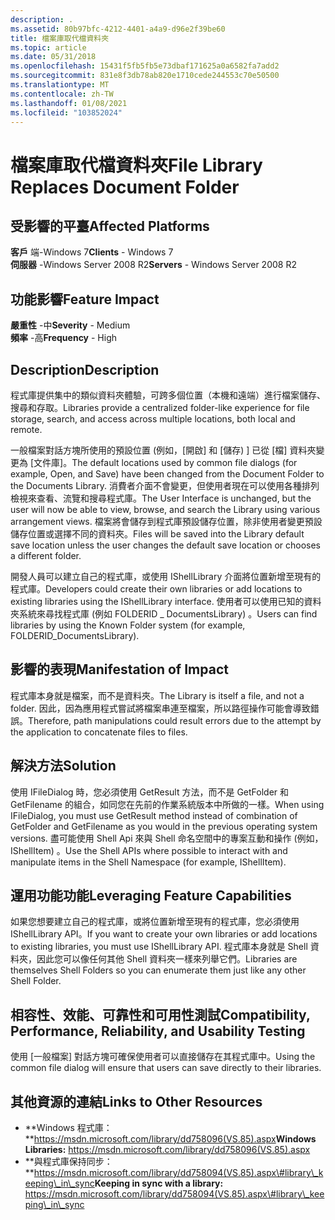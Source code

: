 ```yaml
---
description: .
ms.assetid: 80b97bfc-4212-4401-a4a9-d96e2f39be60
title: 檔案庫取代檔資料夾
ms.topic: article
ms.date: 05/31/2018
ms.openlocfilehash: 15431f5fb5fb5e73dbaf171625a0a6582fa7add2
ms.sourcegitcommit: 831e8f3db78ab820e1710cede244553c70e50500
ms.translationtype: MT
ms.contentlocale: zh-TW
ms.lasthandoff: 01/08/2021
ms.locfileid: "103852024"
---
```

# <a name="file-library-replaces-document-folder"></a><span data-ttu-id="9f9e6-103">檔案庫取代檔資料夾</span><span class="sxs-lookup"><span data-stu-id="9f9e6-103">File Library Replaces Document Folder</span></span>

## <a name="affected-platforms"></a><span data-ttu-id="9f9e6-104">受影響的平臺</span><span class="sxs-lookup"><span data-stu-id="9f9e6-104">Affected Platforms</span></span>

<span data-ttu-id="9f9e6-105">**客戶** 端-Windows 7</span><span class="sxs-lookup"><span data-stu-id="9f9e6-105">**Clients** - Windows 7</span></span>  
<span data-ttu-id="9f9e6-106">**伺服器** -Windows Server 2008 R2</span><span class="sxs-lookup"><span data-stu-id="9f9e6-106">**Servers** - Windows Server 2008 R2</span></span>  









## <a name="feature-impact"></a><span data-ttu-id="9f9e6-107">功能影響</span><span class="sxs-lookup"><span data-stu-id="9f9e6-107">Feature Impact</span></span>

<span data-ttu-id="9f9e6-108">**嚴重性** -中</span><span class="sxs-lookup"><span data-stu-id="9f9e6-108">**Severity** - Medium</span></span>  
<span data-ttu-id="9f9e6-109">**頻率** -高</span><span class="sxs-lookup"><span data-stu-id="9f9e6-109">**Frequency** - High</span></span>  











## <a name="description"></a><span data-ttu-id="9f9e6-110">Description</span><span class="sxs-lookup"><span data-stu-id="9f9e6-110">Description</span></span>

<span data-ttu-id="9f9e6-111">程式庫提供集中的類似資料夾體驗，可跨多個位置（本機和遠端）進行檔案儲存、搜尋和存取。</span><span class="sxs-lookup"><span data-stu-id="9f9e6-111">Libraries provide a centralized folder-like experience for file storage, search, and access across multiple locations, both local and remote.</span></span>

<span data-ttu-id="9f9e6-112">一般檔案對話方塊所使用的預設位置 (例如，[開啟] 和 [儲存) ] 已從 [檔] 資料夾變更為 [文件庫]。</span><span class="sxs-lookup"><span data-stu-id="9f9e6-112">The default locations used by common file dialogs (for example, Open, and Save) have been changed from the Document Folder to the Documents Library.</span></span> <span data-ttu-id="9f9e6-113">消費者介面不會變更，但使用者現在可以使用各種排列檢視來查看、流覽和搜尋程式庫。</span><span class="sxs-lookup"><span data-stu-id="9f9e6-113">The User Interface is unchanged, but the user will now be able to view, browse, and search the Library using various arrangement views.</span></span> <span data-ttu-id="9f9e6-114">檔案將會儲存到程式庫預設儲存位置，除非使用者變更預設儲存位置或選擇不同的資料夾。</span><span class="sxs-lookup"><span data-stu-id="9f9e6-114">Files will be saved into the Library default save location unless the user changes the default save location or chooses a different folder.</span></span>

<span data-ttu-id="9f9e6-115">開發人員可以建立自己的程式庫，或使用 IShellLibrary 介面將位置新增至現有的程式庫。</span><span class="sxs-lookup"><span data-stu-id="9f9e6-115">Developers could create their own libraries or add locations to existing libraries using the IShellLibrary interface.</span></span> <span data-ttu-id="9f9e6-116">使用者可以使用已知的資料夾系統來尋找程式庫 (例如 FOLDERID \_ DocumentsLibrary) 。</span><span class="sxs-lookup"><span data-stu-id="9f9e6-116">Users can find libraries by using the Known Folder system (for example, FOLDERID\_DocumentsLibrary).</span></span>

## <a name="manifestation-of-impact"></a><span data-ttu-id="9f9e6-117">影響的表現</span><span class="sxs-lookup"><span data-stu-id="9f9e6-117">Manifestation of Impact</span></span>

<span data-ttu-id="9f9e6-118">程式庫本身就是檔案，而不是資料夾。</span><span class="sxs-lookup"><span data-stu-id="9f9e6-118">The Library is itself a file, and not a folder.</span></span> <span data-ttu-id="9f9e6-119">因此，因為應用程式嘗試將檔案串連至檔案，所以路徑操作可能會導致錯誤。</span><span class="sxs-lookup"><span data-stu-id="9f9e6-119">Therefore, path manipulations could result errors due to the attempt by the application to concatenate files to files.</span></span>

## <a name="solution"></a><span data-ttu-id="9f9e6-120">解決方法</span><span class="sxs-lookup"><span data-stu-id="9f9e6-120">Solution</span></span>

<span data-ttu-id="9f9e6-121">使用 IFileDialog 時，您必須使用 GetResult 方法，而不是 GetFolder 和 GetFilename 的組合，如同您在先前的作業系統版本中所做的一樣。</span><span class="sxs-lookup"><span data-stu-id="9f9e6-121">When using IFileDialog, you must use GetResult method instead of combination of GetFolder and GetFilename as you would in the previous operating system versions.</span></span> <span data-ttu-id="9f9e6-122">盡可能使用 Shell Api 來與 Shell 命名空間中的專案互動和操作 (例如，IShellItem) 。</span><span class="sxs-lookup"><span data-stu-id="9f9e6-122">Use the Shell APIs where possible to interact with and manipulate items in the Shell Namespace (for example, IShellItem).</span></span>

## <a name="leveraging-feature-capabilities"></a><span data-ttu-id="9f9e6-123">運用功能功能</span><span class="sxs-lookup"><span data-stu-id="9f9e6-123">Leveraging Feature Capabilities</span></span>

<span data-ttu-id="9f9e6-124">如果您想要建立自己的程式庫，或將位置新增至現有的程式庫，您必須使用 IShellLibrary API。</span><span class="sxs-lookup"><span data-stu-id="9f9e6-124">If you want to create your own libraries or add locations to existing libraries, you must use IShellLibrary API.</span></span> <span data-ttu-id="9f9e6-125">程式庫本身就是 Shell 資料夾，因此您可以像任何其他 Shell 資料夾一樣來列舉它們。</span><span class="sxs-lookup"><span data-stu-id="9f9e6-125">Libraries are themselves Shell Folders so you can enumerate them just like any other Shell Folder.</span></span>

## <a name="compatibility-performance-reliability-and-usability-testing"></a><span data-ttu-id="9f9e6-126">相容性、效能、可靠性和可用性測試</span><span class="sxs-lookup"><span data-stu-id="9f9e6-126">Compatibility, Performance, Reliability, and Usability Testing</span></span>

<span data-ttu-id="9f9e6-127">使用 [一般檔案] 對話方塊可確保使用者可以直接儲存在其程式庫中。</span><span class="sxs-lookup"><span data-stu-id="9f9e6-127">Using the common file dialog will ensure that users can save directly to their libraries.</span></span>

## <a name="links-to-other-resources"></a><span data-ttu-id="9f9e6-128">其他資源的連結</span><span class="sxs-lookup"><span data-stu-id="9f9e6-128">Links to Other Resources</span></span>

-   <span data-ttu-id="9f9e6-129">**Windows 程式庫：**https://msdn.microsoft.com/library/dd758096(VS.85).aspx</span><span class="sxs-lookup"><span data-stu-id="9f9e6-129">**Windows Libraries:** https://msdn.microsoft.com/library/dd758096(VS.85).aspx</span></span>
-   <span data-ttu-id="9f9e6-130">**與程式庫保持同步：**https://msdn.microsoft.com/library/dd758094(VS.85).aspx\#library\_keeping\_in\_sync</span><span class="sxs-lookup"><span data-stu-id="9f9e6-130">**Keeping in sync with a library:** https://msdn.microsoft.com/library/dd758094(VS.85).aspx\#library\_keeping\_in\_sync</span></span>

 

 




